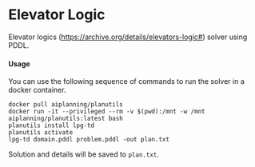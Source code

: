 # Elevator Logic
Elevator logics (https://archive.org/details/elevators-logic#) solver using PDDL.
     
#### Usage
You can use the following sequence of commands to run the solver in a docker container.

```
docker pull aiplanning/planutils
docker run -it --privileged --rm -v $(pwd):/mnt -w /mnt aiplanning/planutils:latest bash
planutils install lpg-td
planutils activate
lpg-td domain.pddl problem.pddl -out plan.txt
```

Solution and details will be saved to ```plan.txt```.
